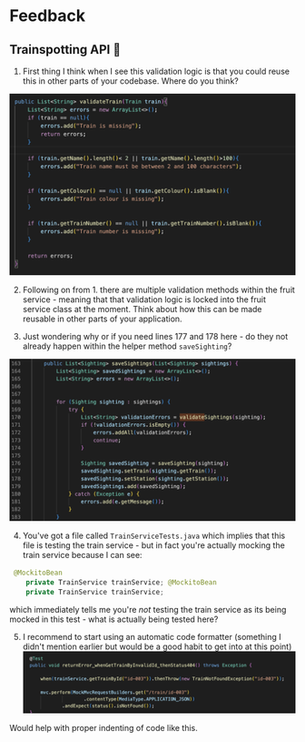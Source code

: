 # Feedback

## Trainspotting API 🚆

1. First thing I think when I see this validation logic is that you could reuse this in other parts of your codebase. Where do you think?

![alt text](image.png)

2. Following on from 1. there are multiple validation methods within the fruit service - meaning that that validation logic is locked into the fruit service class at the moment. Think about how this can be made reusable in other parts of your application.

3. Just wondering why or if you need lines 177 and 178 here - do they not already happen within the helper method `saveSighting`?

![alt text](image-1.png)

4. You've got a file called `TrainServiceTests.java` which implies that this file is testing the train service - but in fact you're actually mocking the train service because I can see:
```java
 @MockitoBean
    private TrainService trainService; @MockitoBean
    private TrainService trainService;
```
which immediately tells me you're _not_ testing the train service as its being mocked in this test - what is actually being tested here?

5. I recommend to start using an automatic code formatter (something I didn't mention earlier but would be a good habit to get into at this point)
![alt text](image-2.png)

Would help with proper indenting of code like this.